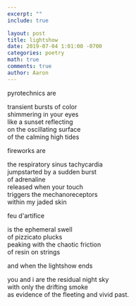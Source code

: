 ```yaml
---
excerpt: ""
include: true

layout: post
title: lightshow 
date: 2019-07-04 1:01:00 -0700
categories: poetry
math: true
comments: true
author: Aaron
---
```



pyrotechnics are  

transient bursts of color  
shimmering in your eyes  
like a sunset reflecting  
on the oscillating surface  
of the calming high tides  

fireworks are  

the respiratory sinus tachycardia  
jumpstarted by a sudden burst  
of adrenaline  
released when your touch  
triggers the mechanoreceptors  
within my jaded skin  

feu d'artifice  

is the ephemeral swell  
of pizzicato plucks  
peaking with the chaotic friction  
of resin on strings  

and when the lightshow ends   

you and i are the residual night sky  
with only the drifting smoke  
as evidence of the fleeting and vivid past.
